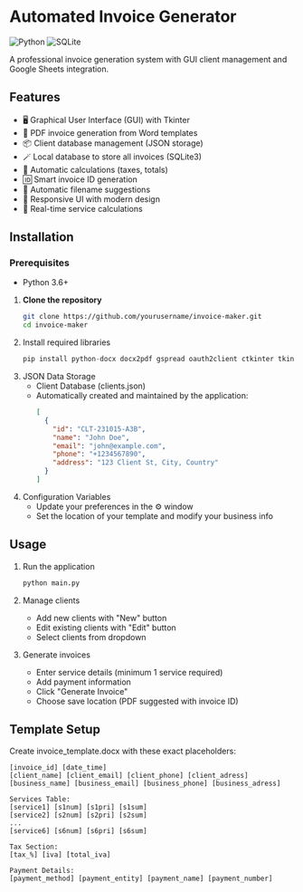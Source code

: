 # Automated Invoice Generator

![Python](https://img.shields.io/badge/python-3670A0?style=for-the-badge&logo=python&logoColor=ffdd54)
![SQLite](https://img.shields.io/badge/sqlite-%2307405e.svg?style=for-the-badge&logo=sqlite&logoColor=white)

A professional invoice generation system with GUI client management and Google Sheets integration.

## Features

- 🖥️ Graphical User Interface (GUI) with Tkinter
- 📄 PDF invoice generation from Word templates
- 📦 Client database management (JSON storage)
- 🪄 Local database to store all invoices (SQLite3) 
- 🔢 Automatic calculations (taxes, totals)
- 🆔 Smart invoice ID generation
- 📁 Automatic filename suggestions
- 📱 Responsive UI with modern design
- 🔄 Real-time service calculations

## Installation

### Prerequisites
- Python 3.6+
  
1. **Clone the repository**
   ```bash
   git clone https://github.com/yourusername/invoice-maker.git
   cd invoice-maker
2. Install required libraries
    ```python
    pip install python-docx docx2pdf gspread oauth2client ctkinter tkinter-ttk
    ```    
3. JSON Data Storage
     - Client Database (clients.json)
     - Automatically created and maintained by the application:
        ```json    
        [
          {
            "id": "CLT-231015-A3B",
            "name": "John Doe",
            "email": "john@example.com",
            "phone": "+1234567890",
            "address": "123 Client St, City, Country"
          }
        ]
        ```
4. Configuration Variables
      - Update your preferences in the ⚙️ window
      - Set the location of your template and modify your business info
          
## Usage
  1. Run the application
      ```bash
      python main.py
  3. Manage clients
     - Add new clients with "New" button
     - Edit existing clients with "Edit" button
     - Select clients from dropdown
      
  4. Generate invoices
     - Enter service details (minimum 1 service required)
     - Add payment information
     - Click "Generate Invoice"
     - Choose save location (PDF suggested with invoice ID)

## Template Setup
Create invoice_template.docx with these exact placeholders:

  ```text
  [invoice_id] [date_time]
  [client_name] [client_email] [client_phone] [client_adress]
  [business_name] [business_email] [business_phone] [business_adress]
  
  Services Table:
  [service1] [s1num] [s1pri] [s1sum]
  [service2] [s2num] [s2pri] [s2sum]
  ...
  [service6] [s6num] [s6pri] [s6sum]
  
  Tax Section:
  [tax_%] [iva] [total_iva]
  
  Payment Details:
  [payment_method] [payment_entity] [payment_name] [payment_number]
  ```
